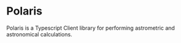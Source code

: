 # Polaris

Polaris is a Typescript Client library for performing astrometric and astronomical calculations.
